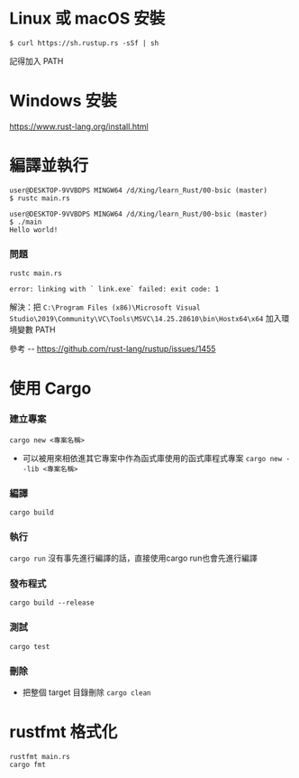 # Linux 或 macOS 安裝

`$ curl https://sh.rustup.rs -sSf | sh`

記得加入 PATH

# Windows 安裝

https://www.rust-lang.org/install.html

# 編譯並執行
```
user@DESKTOP-9VVBDPS MINGW64 /d/Xing/learn_Rust/00-bsic (master)
$ rustc main.rs

user@DESKTOP-9VVBDPS MINGW64 /d/Xing/learn_Rust/00-bsic (master)
$ ./main
Hello world!  
```

### 問題
```
rustc main.rs

error: linking with ` link.exe` failed: exit code: 1
```

解決：把 `C:\Program Files (x86)\Microsoft Visual Studio\2019\Community\VC\Tools\MSVC\14.25.28610\bin\Hostx64\x64` 加入環境變數 PATH

參考 -- https://github.com/rust-lang/rustup/issues/1455

# 使用 Cargo
### 建立專案
`cargo new <專案名稱>`

* 可以被用來相依進其它專案中作為函式庫使用的函式庫程式專案
`cargo new --lib <專案名稱>`

### 編譯
`cargo build`

### 執行
`cargo run`
沒有事先進行編譯的話，直接使用cargo run也會先進行編譯

### 發布程式
`cargo build --release`

### 測試
`cargo test`

### 刪除
* 把整個 target 目錄刪除
`cargo clean`

# rustfmt 格式化
```
rustfmt main.rs
cargo fmt
```
